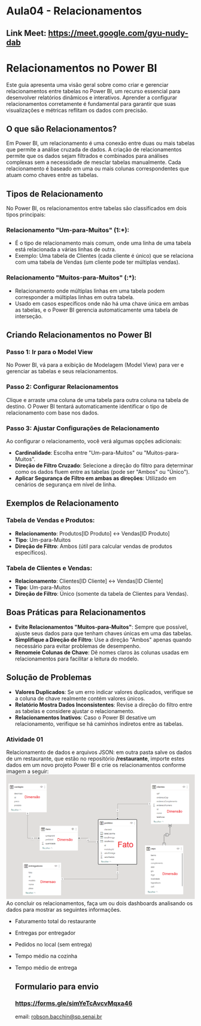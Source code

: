 # Aula04 - Relacionamentos

## Link Meet: https://meet.google.com/gyu-nudy-dab


# Relacionamentos no Power BI

Este guia apresenta uma visão geral sobre como criar e gerenciar relacionamentos entre tabelas no Power BI, um recurso essencial para desenvolver relatórios dinâmicos e interativos. Aprender a configurar relacionamentos corretamente é fundamental para garantir que suas visualizações e métricas reflitam os dados com precisão.

## O que são Relacionamentos?

Em Power BI, um relacionamento é uma conexão entre duas ou mais tabelas que permite a análise cruzada de dados. A criação de relacionamentos permite que os dados sejam filtrados e combinados para análises complexas sem a necessidade de mesclar tabelas manualmente. Cada relacionamento é baseado em uma ou mais colunas correspondentes que atuam como chaves entre as tabelas.

## Tipos de Relacionamento

No Power BI, os relacionamentos entre tabelas são classificados em dois tipos principais:

### Relacionamento "Um-para-Muitos" (1:*):
- É o tipo de relacionamento mais comum, onde uma linha de uma tabela está relacionada a várias linhas de outra.
- Exemplo: Uma tabela de Clientes (cada cliente é único) que se relaciona com uma tabela de Vendas (um cliente pode ter múltiplas vendas).

### Relacionamento "Muitos-para-Muitos" (:*):
- Relacionamento onde múltiplas linhas em uma tabela podem corresponder a múltiplas linhas em outra tabela.
- Usado em casos específicos onde não há uma chave única em ambas as tabelas, e o Power BI gerencia automaticamente uma tabela de interseção.

## Criando Relacionamentos no Power BI

### Passo 1: Ir para o Model View
No Power BI, vá para a exibição de Modelagem (Model View) para ver e gerenciar as tabelas e seus relacionamentos.

### Passo 2: Configurar Relacionamentos
Clique e arraste uma coluna de uma tabela para outra coluna na tabela de destino. O Power BI tentará automaticamente identificar o tipo de relacionamento com base nos dados.

### Passo 3: Ajustar Configurações de Relacionamento
Ao configurar o relacionamento, você verá algumas opções adicionais:

- **Cardinalidade**: Escolha entre "Um-para-Muitos" ou "Muitos-para-Muitos".
- **Direção de Filtro Cruzado**: Selecione a direção do filtro para determinar como os dados fluem entre as tabelas (pode ser "Ambos" ou "Único").
- **Aplicar Segurança de Filtro em ambas as direções**: Utilizado em cenários de segurança em nível de linha.

## Exemplos de Relacionamento

### Tabela de Vendas e Produtos:
- **Relacionamento**: Produtos[ID Produto] ↔ Vendas[ID Produto]
- **Tipo**: Um-para-Muitos
- **Direção de Filtro**: Ambos (útil para calcular vendas de produtos específicos).

### Tabela de Clientes e Vendas:
- **Relacionamento**: Clientes[ID Cliente] ↔ Vendas[ID Cliente]
- **Tipo**: Um-para-Muitos
- **Direção de Filtro**: Único (somente da tabela de Clientes para Vendas).

## Boas Práticas para Relacionamentos

- **Evite Relacionamentos "Muitos-para-Muitos"**: Sempre que possível, ajuste seus dados para que tenham chaves únicas em uma das tabelas.
- **Simplifique a Direção de Filtro**: Use a direção "Ambos" apenas quando necessário para evitar problemas de desempenho.
- **Renomeie Colunas de Chave**: Dê nomes claros às colunas usadas em relacionamentos para facilitar a leitura do modelo.

## Solução de Problemas

- **Valores Duplicados**: Se um erro indicar valores duplicados, verifique se a coluna de chave realmente contém valores únicos.
- **Relatório Mostra Dados Inconsistentes**: Revise a direção do filtro entre as tabelas e considere ajustar o relacionamento.
- **Relacionamentos Inativos**: Caso o Power BI desative um relacionamento, verifique se há caminhos indiretos entre as tabelas.



### Atividade 01
Relacionamento de dados e arquivos JSON: em outra pasta salve os dados de um restaurante, que estão no repositório **/restaurante**, importe estes dados em um novo projeto Power BI e crie os relacionamentos conforme imagem a seguir:
<br>![restaurante](./relacionamentos.png)
<br> Ao concluir os relacionamentos, faça um ou dois dashboards analisando os dados para mostrar as seguintes informações.
- Faturamento total do restaurante
- Entregas por entregador
- Pedidos no local (sem entrega)
- Tempo médio na cozinha
- Tempo médio de entrega

  ## Formulario para envio
  ### https://forms.gle/simYeTcAvcvMqxa46

  
  email: robson.bacchin@sp.senai.br

